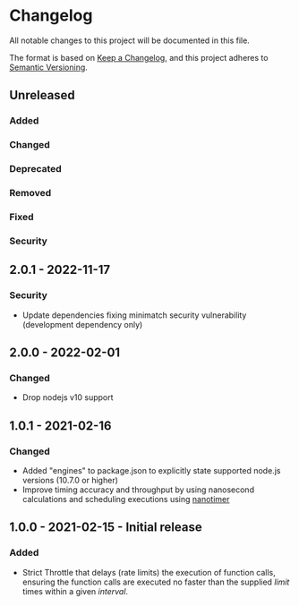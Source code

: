 # Changelog
All notable changes to this project will be documented in this file.

The format is based on [Keep a Changelog](https://keepachangelog.com/en/1.0.0/),
and this project adheres to [Semantic Versioning](https://semver.org/spec/v2.0.0.html).

## Unreleased
### Added
### Changed
### Deprecated
### Removed
### Fixed
### Security

##  2.0.1 - 2022-11-17
### Security
- Update dependencies fixing minimatch security vulnerability (development dependency only)

## 2.0.0 - 2022-02-01
### Changed
- Drop nodejs v10 support

## 1.0.1 - 2021-02-16
### Changed
- Added "engines" to package.json to explicitly state supported node.js versions (10.7.0 or higher)
- Improve timing accuracy and throughput by using nanosecond calculations and scheduling executions using [nanotimer](https://github.com/Krb686/nanotimer)

## 1.0.0 - 2021-02-15 - Initial release
### Added
- Strict Throttle that delays (rate limits) the execution of function calls, ensuring the function calls are executed
  no faster than the supplied *limit* times within a given *interval*. 

